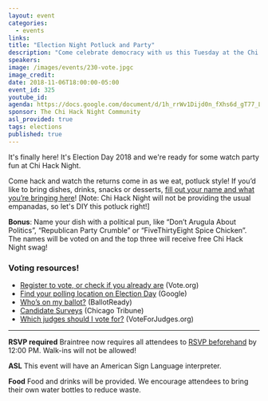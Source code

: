 ```yaml
---
layout: event
categories:
  - events
links:
title: "Election Night Potluck and Party"
description: "Come celebrate democracy with us this Tuesday at the Chi Hack Night 2018 watch party! Don't forget to RSVP by noon on 11/6 and bring a dish to share (bonus points if you name it with a fun political pun!)"
speakers:
image: /images/events/230-vote.jpgc
image_credit:
date: 2018-11-06T18:00:00-05:00
event_id: 325
youtube_id:
agenda: https://docs.google.com/document/d/1h_rrWv1Dijd0n_fXhs6d_gT77_LFgFE7tBt0DhAjY9A/edit?usp=sharing
sponsor: The Chi Hack Night Community
asl_provided: true
tags: elections
published: true
---
```


It's finally here!  It's Election Day 2018 and we're ready for some watch party fun at Chi Hack Night.

Come hack and watch the returns come in as we eat, potluck style! If you’d like to bring dishes, drinks, snacks or desserts, [fill out your name and what you’re bringing here](https://docs.google.com/spreadsheets/d/1q3M-Dw0igu7aeIqP8NdBheMNvifyryE8ZeXpKF6w9Xg/edit?usp=sharing)! [Note: Chi Hack Night will not be providing the usual empanadas, so let's DIY this potluck right!]

**Bonus**: Name your dish with a political pun, like “Don’t Arugula About Politics”, “Republican Party Crumble” or “FiveThirtyEight Spice Chicken”. The names will be voted on and the top three will receive free Chi Hack Night swag!

### Voting resources!

* [Register to vote, or check if you already are](https://www.vote.org/state/illinois) (Vote.org)
* [Find your polling location on Election Day](https://g.co/kgs/lvfPHr) (Google)
* [Who’s on my ballot?](https://www.ballotready.org/) (BallotReady)
* [Candidate Surveys](http://elections.chicagotribune.com/candidates/) (Chicago Tribune)
* [Which judges should I vote for?](http://www.voteforjudges.org/) (VoteForJudges.org)

---

**RSVP required** Braintree now requires all attendees to [RSVP beforehand](https://www.eventbrite.com/e/chi-hack-night-registration-41703945624) by 12:00 PM. Walk-ins will not be allowed!

**ASL** This event will have an American Sign Language interpreter.

**Food** Food and drinks will be provided. We encourage attendees to bring their own water bottles to reduce waste.
